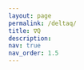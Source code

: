 ```yaml
---
layout: page
permalink: /deltaq/
title: ∇Q
description: 
nav: true
nav_order: 1.5
---
```


<script>
window.location.href = "https://aos55.github.io/deltaq/";
</script>